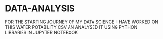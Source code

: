 # DATA-ANALYSIS
FOR THE STARTING JOURNEY OF MY DATA SCIENCE ,I HAVE WORKED ON THIS WATER POTABILITY CSV AN ANALYSED IT USING PYTHON LIBRARIES IN JUPYTER NOTEBOOK
